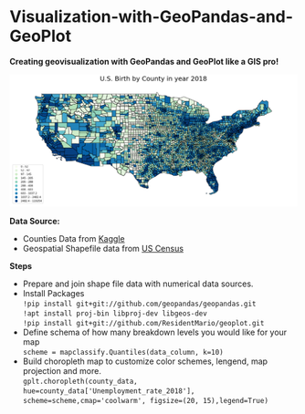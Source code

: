 # Visualization-with-GeoPandas-and-GeoPlot

**Creating geovisualization with GeoPandas and GeoPlot like a GIS pro!**

<img src="https://github.com/chelseawmk/Visualization-with-GeoPandas-and-GeoPlot/blob/master/us%20birth%20by%20county%202018.png">

**Data Source:**

* Counties Data from [Kaggle](https://www.kaggle.com/jieyingwu/covid19-us-countylevel-summaries#counties.csv) <br>
* Geospatial Shapefile data from [US Census](https://www.census.gov/geographies/mapping-files/time-series/geo/tiger-line-file.html)

**Steps**
* Prepare and join shape file data with numerical data sources.<br>
* Install Packages<br>
`!pip install git+git://github.com/geopandas/geopandas.git`<br>
`!apt install proj-bin libproj-dev libgeos-dev`<br>
`!pip install git+git://github.com/ResidentMario/geoplot.git`<br>
* Define schema of how many breakdown levels you would like for your map<br>
`scheme = mapclassify.Quantiles(data_column, k=10)`<br>
* Build choropleth map to customize color schemes, lengend, map projection and more.<br>
`gplt.choropleth(county_data, hue=county_data['Unemployment_rate_2018'], scheme=scheme,cmap='coolwarm', figsize=(20, 15),legend=True)`
